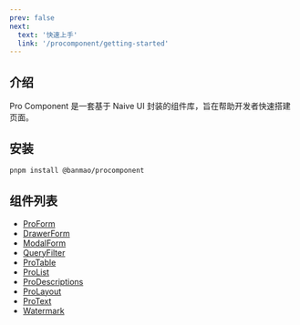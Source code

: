 ```yaml
---
prev: false
next:
  text: '快速上手'
  link: '/procomponent/getting-started'
---
```


## 介绍

Pro Component 是一套基于 Naive UI 封装的组件库，旨在帮助开发者快速搭建页面。

## 安装

```bash
pnpm install @banmao/procomponent
```

## 组件列表
- [ProForm](./pro-form/)
- [DrawerForm](./drawer-form/)
- [ModalForm](./modal-form/)
- [QueryFilter](./query-filter/)
- [ProTable](./pro-table/)
- [ProList](./pro-list/)
- [ProDescriptions](./pro-descriptions/)
- [ProLayout](./pro-layout/)
- [ProText](./pro-text/)
- [Watermark](./watermark/)

